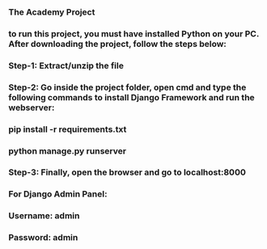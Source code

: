 ### The Academy Project

### to run this project, you must have installed Python on your PC. After downloading the project, follow the steps below:

### Step-1: Extract/unzip the file

### Step-2: Go inside the project folder, open cmd and type the following commands to install Django Framework and run the webserver:

###    pip install -r requirements.txt
###    python manage.py runserver

### Step-3: Finally, open the browser and go to localhost:8000

### For Django Admin Panel:
### Username: admin
### Password: admin